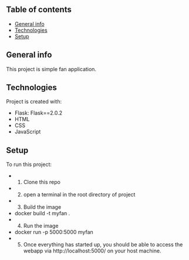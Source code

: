 ## Table of contents
* [General info](#general-info)
* [Technologies](#technologies)
* [Setup](#setup)

## General info
This project is simple fan application.
	
## Technologies
Project is created with:
* Flask: Flask==2.0.2
* HTML
* CSS
* JavaScript
	
## Setup
To run this project:
* 1. Clone this repo
* 2.  open a terminal in the root directory of project
* 3. Build the image
* docker build -t myfan .
* 4. Run the image
* docker run -p 5000:5000 myfan
* 5. Once everything has started up, you should be able to access the webapp via http://localhost:5000/ on your host machine.

